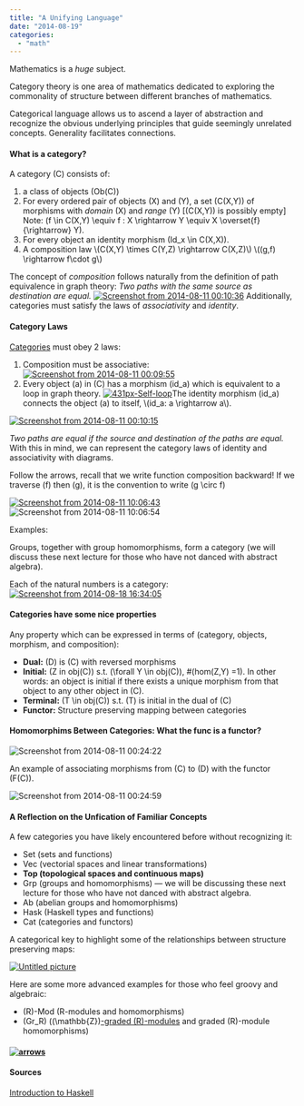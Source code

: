 ```yaml
---
title: "A Unifying Language"
date: "2014-08-19"
categories: 
  - "math"
---
```


Mathematics is a _huge_ subject.

Category theory is one area of mathematics dedicated to exploring the commonality of structure between different branches of mathematics.

Categorical language allows us to ascend a layer of abstraction and recognize the obvious underlying principles that guide seemingly unrelated concepts. Generality facilitates connections.

#### What is a category?

A category \(C\) consists of:

1. a class of objects \(Ob(C)\)
2. For every ordered pair of objects \(X\) and \(Y\), a set \(C(X,Y)\) of morphisms with _domain_ \(X\) and _range_ \(Y\) [\(C(X,Y)\) is possibly empty] Note: \(f \in C(X,Y) \equiv f : X \rightarrow Y \equiv X \overset{f}{\rightarrow} Y\).
3. For every object an identity morphism \(Id_x \in C(X,X)\).
4. A composition law \\(C(X,Y) \times C(Y,Z) \rightarrow C(X,Z)\\) \\((g,f) \rightarrow f\cdot g\\)

The concept of _composition_ follows naturally from the definition of path equivalence in graph theory: _Two paths with the same source as destination are equal._ [![Screenshot from 2014-08-11 00:10:36](/wp-content/uploads/2014/08/Screenshot-from-2014-08-11-001036.png)](/wp-content/uploads/2014/08/Screenshot-from-2014-08-11-001036.png) Additionally, categories must satisfy the laws of _associativity_ and _identity_.

#### Category Laws

[Categories](http://yogsototh.github.io/Category-Theory-Presentation/#slide-39) must obey 2 laws:

1. Composition must be associative: [![Screenshot from 2014-08-11 00:09:55](/wp-content/uploads/2014/08/Screenshot-from-2014-08-11-000955.png)](/wp-content/uploads/2014/08/Screenshot-from-2014-08-11-000955.png)
2. Every object \(a\) in \(C\) has a morphism \(id_a\) which is equivalent to a loop in graph theory. [![431px-Self-loop](/wp-content/uploads/2014/08/431px-Self-loop-215x300-1.png)](/wp-content/uploads/2014/08/431px-Self-loop-215x300-1.png)The identity morphism \(id_a\) connects the object \(a\) to itself, \\(id_a: a \rightarrow a\\).

[![Screenshot from 2014-08-11 00:10:15](/wp-content/uploads/2014/08/Screenshot-from-2014-08-11-001015.png)](/wp-content/uploads/2014/08/Screenshot-from-2014-08-11-001015.png)

_Two paths are equal if the source and destination of the paths are equal._ With this in mind, we can represent the category laws of identity and associativity with diagrams.

Follow the arrows, recall that we write function composition backward! If we traverse \(f\) then \(g\), it is the convention to write \(g \circ f\)

[![Screenshot from 2014-08-11 10:06:43](/wp-content/uploads/2014/08/Screenshot-from-2014-08-11-100643.png)](/wp-content/uploads/2014/08/Screenshot-from-2014-08-11-100643.png) ![Screenshot from 2014-08-11 10:06:54](/wp-content/uploads/2014/08/Screenshot-from-2014-08-11-100654.png)

Examples:

Groups, together with group homomorphisms, form a category (we will discuss these next lecture for those who have not danced with abstract algebra).

Each of the natural numbers is a category: [![Screenshot from 2014-08-18 16:34:05](/wp-content/uploads/2014/08/Screenshot-from-2014-08-18-163405.png)](/wp-content/uploads/2014/08/Screenshot-from-2014-08-18-163405.png)

#### Categories have some nice properties

Any property which can be expressed in terms of (category, objects, morphism, and composition):

- **Dual:** \(D\) is \(C\) with reversed morphisms
- **Initial:** \(Z in obj(C)\) s.t. \(\forall Y \in obj(C)\), #\(hom(Z,Y) =1\). In other words: an object is initial if there exists a unique morphism from that object to any other object in \(C\).
- **Terminal:** \(T \in obj(C)\) s.t. \(T\) is initial in the dual of \(C\)
- **Functor:** Structure preserving mapping between categories

#### Homomorphims Between Categories: What the func is a functor?

![Screenshot from 2014-08-11 00:24:22](/wp-content/uploads/2014/08/Screenshot-from-2014-08-11-002422.png)

An example of associating morphisms from \(C\) to \(D\) with the functor \(F(C)\).

![Screenshot from 2014-08-11 00:24:59](/wp-content/uploads/2014/08/Screenshot-from-2014-08-11-002459.png)

#### A Reflection on the Unfication of Familiar Concepts

A few categories you have likely encountered before without recognizing it:

- Set (sets and functions)
- Vec (vectorial spaces and linear transformations)
- **Top (topological spaces and continuous maps)**
- Grp (groups and homomorphisms) — we will be discussing these next lecture for those who have not danced with abstract algebra.
- Ab (abelian groups and homomorphisms)
- Hask (Haskell types and functions)
- Cat (categories and functors)

A categorical key to highlight some of the relationships between structure preserving maps:

[![Untitled picture](/wp-content/uploads/2014/06/Untitled-picture11.png)](/wp-content/uploads/2014/06/Untitled-picture11.png)

Here are some more advanced examples for those who feel groovy and algebraic:

- \(R\)-Mod (R-modules and homomorphisms)
- \(Gr_R\) (\(\mathbb{Z}\)[-graded \(R\)-modules](https://en.wikipedia.org/wiki/Graded_ring#Invariants_of_graded_modules) and graded \(R\)-module homomorphisms)

#### [![arrows](/wp-content/uploads/2014/08/arrows1.png)](/wp-content/uploads/2014/08/arrows1.png)

#### Sources

[Introduction to Haskell](https://web.archive.org/web/20141227004600/http://shuklan.com/haskell/lec12.html)
